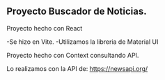 ## Proyecto Buscador de Noticias.

Proyecto hecho con React

-Se hizo en Vite.
-Utilizamos la libreria de Material UI

Proyecto hecho con Context consultando API.

Lo realizamos con la API de:
https://newsapi.org/